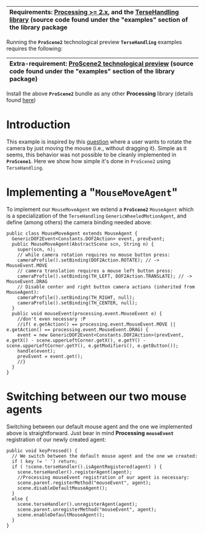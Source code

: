 | Requirements: [Processing >= 2.x](https://processing.org/download/), and the [TerseHandling library](http://otrolado.info/tersehandling.zip) (source code found under the "**examples**" section of the library package |
|:------------------------------------------------------------------------------------------------------------------------------------------------------------------------------------------------------------------------|

Running the **`ProScene2`** technological preview **`TerseHandling`** examples requires the following:

| Extra-requirement: [ProScene2 technological preview](http://otrolado.info/remixcam.zip) (source code found under the "**examples**" section of the library package) |
|:--------------------------------------------------------------------------------------------------------------------------------------------------------------------|

Install the above **`ProScene2`** bundle as any other **Processing** library (details found [here](http://wiki.processing.org/w/How_to_Install_a_Contributed_Library))



# Introduction #

This example is inspired by this [question](https://forum.processing.org/topic/proscene-rotate-camera-around-scene-center-according-to-2d-mouse-position) where a user wants to rotate the camera by just moving the mouse (i.e., without dragging it). Simple as it seems, this behavior was not possible to be cleanly implemented in **`ProScene1`**. Here we show how simple it's done in `ProScene2` using `TerseHandling`.

# Implementing a "`MouseMoveAgent`" #

To implement our `MouseMoveAgent` we extend a **`ProScene2`** `MouseAgent` which is a specialization of the `TerseHandling` `GenericWheeledMotionAgent`, and define (among others) the camera binding needed above:

```
public class MouseMoveAgent extends MouseAgent {
  GenericDOF2Event<Constants.DOF2Action> event, prevEvent;
  public MouseMoveAgent(AbstractScene scn, String n) {
    super(scn, n);
    // while camera rotation requires no mouse button press:
    cameraProfile().setBinding(DOF2Action.ROTATE); // -> MouseEvent.MOVE
    // camera translation requires a mouse left button press:
    cameraProfile().setBinding(TH_LEFT, DOF2Action.TRANSLATE); // -> MouseEvent.DRAG
    // Disable center and right button camera actions (inherited from MouseAgent):
    cameraProfile().setBinding(TH_RIGHT, null);
    cameraProfile().setBinding(TH_CENTER, null);
  }
  public void mouseEvent(processing.event.MouseEvent e) {
    //don't even necessary :P
    //if( e.getAction() == processing.event.MouseEvent.MOVE || e.getAction() == processing.event.MouseEvent.DRAG) {
    event = new GenericDOF2Event<Constants.DOF2Action>(prevEvent, e.getX() - scene.upperLeftCorner.getX(), e.getY() - scene.upperLeftCorner.getY(), e.getModifiers(), e.getButton());
    handle(event);
    prevEvent = event.get();
    //}
  }
}
```

# Switching between our two mouse agents #

Switching between our default mouse agent and the one we implemented above is straightforward. Just bear in mind **Processing** **`mouseEvent`** registration of our newly created agent:

```
public void keyPressed() {
  // We switch between the default mouse agent and the one we created:
  if ( key != ' ') return;
  if ( !scene.terseHandler().isAgentRegistered(agent) ) {
    scene.terseHandler().registerAgent(agent);
    //Processing mouseEvent registration of our agent is necessary:
    scene.parent.registerMethod("mouseEvent", agent);
    scene.disableDefaultMouseAgent();
  }
  else {
    scene.terseHandler().unregisterAgent(agent);
    scene.parent.unregisterMethod("mouseEvent", agent);
    scene.enableDefaultMouseAgent();
  }
}
```